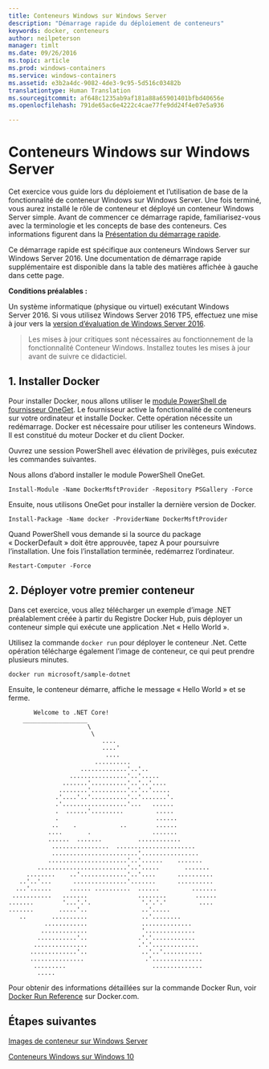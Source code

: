 ```yaml
---
title: Conteneurs Windows sur Windows Server
description: "Démarrage rapide du déploiement de conteneurs"
keywords: docker, conteneurs
author: neilpeterson
manager: timlt
ms.date: 09/26/2016
ms.topic: article
ms.prod: windows-containers
ms.service: windows-containers
ms.assetid: e3b2a4dc-9082-4de3-9c95-5d516c03482b
translationtype: Human Translation
ms.sourcegitcommit: af648c1235ab9af181a88a65901401bfbd40656e
ms.openlocfilehash: 791de65ac6e4222c4cae77fe9dd24f4e07e5a936

---
```


# Conteneurs Windows sur Windows Server

Cet exercice vous guide lors du déploiement et l’utilisation de base de la fonctionnalité de conteneur Windows sur Windows Server. Une fois terminé, vous aurez installé le rôle de conteneur et déployé un conteneur Windows Server simple. Avant de commencer ce démarrage rapide, familiarisez-vous avec la terminologie et les concepts de base des conteneurs. Ces informations figurent dans la [Présentation du démarrage rapide](./quick_start.md).

Ce démarrage rapide est spécifique aux conteneurs Windows Server sur Windows Server 2016. Une documentation de démarrage rapide supplémentaire est disponible dans la table des matières affichée à gauche dans cette page.

**Conditions préalables :**

Un système informatique (physique ou virtuel) exécutant Windows Server 2016. Si vous utilisez Windows Server 2016 TP5, effectuez une mise à jour vers la [version d’évaluation de Windows Server 2016](https://www.microsoft.com/en-us/evalcenter/evaluate-windows-server-2016 ). 

> Les mises à jour critiques sont nécessaires au fonctionnement de la fonctionnalité Conteneur Windows. Installez toutes les mises à jour avant de suivre ce didacticiel.

## 1. Installer Docker

Pour installer Docker, nous allons utiliser le [module PowerShell de fournisseur OneGet](https://github.com/oneget/oneget). Le fournisseur active la fonctionnalité de conteneurs sur votre ordinateur et installe Docker. Cette opération nécessite un redémarrage. Docker est nécessaire pour utiliser les conteneurs Windows. Il est constitué du moteur Docker et du client Docker.

Ouvrez une session PowerShell avec élévation de privilèges, puis exécutez les commandes suivantes.

Nous allons d’abord installer le module PowerShell OneGet.

```none
Install-Module -Name DockerMsftProvider -Repository PSGallery -Force
```

Ensuite, nous utilisons OneGet pour installer la dernière version de Docker.
```none
Install-Package -Name docker -ProviderName DockerMsftProvider
```

Quand PowerShell vous demande si la source du package « DockerDefault » doit être approuvée, tapez A pour poursuivre l’installation. Une fois l’installation terminée, redémarrez l’ordinateur.

```none
Restart-Computer -Force
```

## 2. Déployer votre premier conteneur

Dans cet exercice, vous allez télécharger un exemple d’image .NET préalablement créée à partir du Registre Docker Hub, puis déployer un conteneur simple qui exécute une application .Net « Hello World ».  

Utilisez la commande `docker run` pour déployer le conteneur .Net. Cette opération télécharge également l’image de conteneur, ce qui peut prendre plusieurs minutes.

```none
docker run microsoft/sample-dotnet
```

Ensuite, le conteneur démarre, affiche le message « Hello World » et se ferme.

```none
       Welcome to .NET Core!
    __________________
                      \
                       \
                          ....
                          ....'
                           ....
                        ..........
                    .............'..'..
                 ................'..'.....
               .......'..........'..'..'....
              ........'..........'..'..'.....
             .'....'..'..........'..'.......'.
             .'..................'...   ......
             .  ......'.........         .....
             .                           ......
            ..    .            ..        ......
           ....       .                 .......
           ......  .......          ............
            ................  ......................
            ........................'................
           ......................'..'......    .......
        .........................'..'.....       .......
     ........    ..'.............'..'....      ..........
   ..'..'...      ...............'.......      ..........
  ...'......     ...... ..........  ......         .......
 ...........   .......              ........        ......
.......        '...'.'.              '.'.'.'         ....
.......       .....'..               ..'.....
   ..       ..........               ..'........
          ............               ..............
         .............               '..............
        ...........'..              .'.'............
       ...............              .'.'.............
      .............'..               ..'..'...........
      ...............                 .'..............
       .........                        ..............
        .....
```

Pour obtenir des informations détaillées sur la commande Docker Run, voir [Docker Run Reference]( https://docs.docker.com/engine/reference/run/) sur Docker.com.

## Étapes suivantes

[Images de conteneur sur Windows Server](./quick_start_images.md)

[Conteneurs Windows sur Windows 10](./quick_start_windows_10.md)



<!--HONumber=Oct16_HO2-->


